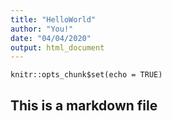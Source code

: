```yaml
---
title: "HelloWorld"
author: "You!"
date: "04/04/2020"
output: html_document
---
```


```{r setup, include=FALSE}
knitr::opts_chunk$set(echo = TRUE)
```



## This is a markdown file

